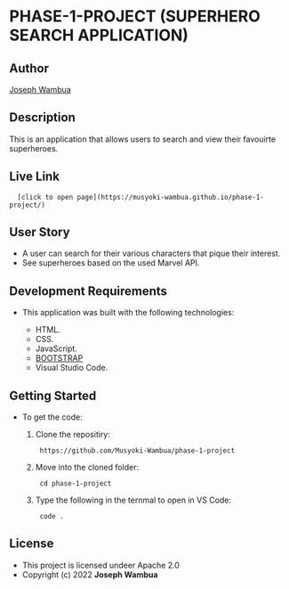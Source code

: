 # PHASE-1-PROJECT (SUPERHERO SEARCH APPLICATION)

## Author

[Joseph Wambua]()

## Description

 This is an application that allows users to search and view their favouirte superheroes.

## Live Link

      [click to open page](https://musyoki-wambua.github.io/phase-1-project/) 

## User Story

- A user can search for their various characters that pique their interest.
- See superheroes based on the used Marvel API.

## Development Requirements

- This application was built with the following technologies:

  - HTML.
  - CSS.
  - JavaScript.
  - [BOOTSTRAP](https://getbootstrap.com/)
  - Visual Studio Code.

## Getting Started

- To get the code:

    1. Clone the repositiry:

            https://github.com/Musyoki-Wambua/phase-1-project

    2. Move into the cloned folder:

            cd phase-1-project

    3. Type the following in the ternmal to open in VS Code:

            code .

## License

- This project is licensed undeer Apache 2.0
- Copyright (c) 2022 **Joseph Wambua**
